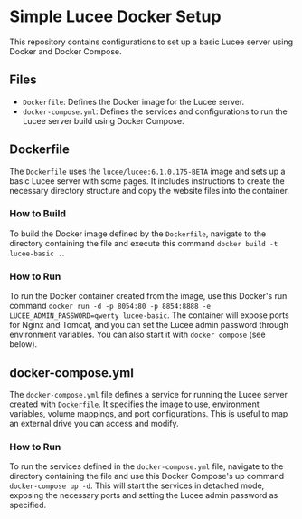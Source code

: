 # Simple Lucee Docker Setup

This repository contains configurations to set up a basic Lucee server using Docker and Docker Compose.

## Files

- `Dockerfile`: Defines the Docker image for the Lucee server.
- `docker-compose.yml`: Defines the services and configurations to run the Lucee server build using Docker Compose.

## Dockerfile

The `Dockerfile` uses the `lucee/lucee:6.1.0.175-BETA` image and sets up a basic Lucee server with some pages. It includes instructions to create the necessary directory structure and copy the website files into the container.

### How to Build

To build the Docker image defined by the `Dockerfile`, navigate to the directory containing the file and execute this command `docker build -t lucee-basic .`.

### How to Run

To run the Docker container created from the image, use this Docker's run command `docker run -d -p 8054:80 -p 8854:8888 -e LUCEE_ADMIN_PASSWORD=qwerty lucee-basic`. The container will expose ports for Nginx and Tomcat, and you can set the Lucee admin password through environment variables. You can also start it with `docker compose` (see below).

## docker-compose.yml

The `docker-compose.yml` file defines a service for running the Lucee server created with `Dockerfile`. It specifies the image to use, environment variables, volume mappings, and port configurations. This is useful to map an external drive you can access and modify.

### How to Run

To run the services defined in the `docker-compose.yml` file, navigate to the directory containing the file and use this Docker Compose's up command `docker-compose up -d`. This will start the services in detached mode, exposing the necessary ports and setting the Lucee admin password as specified.
